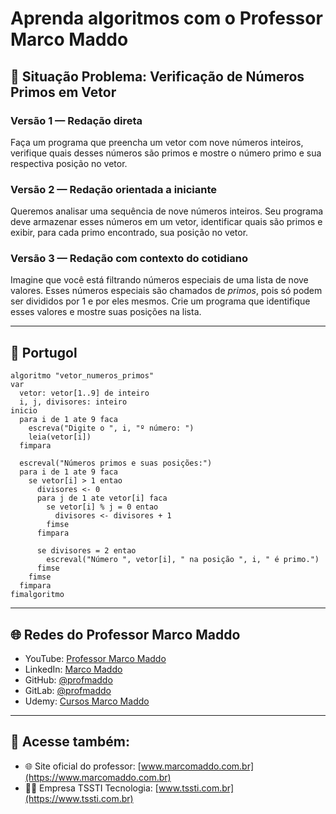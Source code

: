 # Aprenda algoritmos com o Professor Marco Maddo

## 🧠 Situação Problema: Verificação de Números Primos em Vetor

### Versão 1 — Redação direta
Faça um programa que preencha um vetor com nove números inteiros, verifique quais desses números são primos e mostre o número primo e sua respectiva posição no vetor.

### Versão 2 — Redação orientada a iniciante
Queremos analisar uma sequência de nove números inteiros. Seu programa deve armazenar esses números em um vetor, identificar quais são primos e exibir, para cada primo encontrado, sua posição no vetor.

### Versão 3 — Redação com contexto do cotidiano
Imagine que você está filtrando números especiais de uma lista de nove valores. Esses números especiais são chamados de *primos*, pois só podem ser divididos por 1 e por eles mesmos. Crie um programa que identifique esses valores e mostre suas posições na lista.

---

## 💬 Portugol

```portugol
algoritmo "vetor_numeros_primos"
var
  vetor: vetor[1..9] de inteiro
  i, j, divisores: inteiro
inicio
  para i de 1 ate 9 faca
    escreva("Digite o ", i, "º número: ")
    leia(vetor[i])
  fimpara

  escreval("Números primos e suas posições:")
  para i de 1 ate 9 faca
    se vetor[i] > 1 entao
      divisores <- 0
      para j de 1 ate vetor[i] faca
        se vetor[i] % j = 0 entao
          divisores <- divisores + 1
        fimse
      fimpara

      se divisores = 2 entao
        escreval("Número ", vetor[i], " na posição ", i, " é primo.")
      fimse
    fimse
  fimpara
fimalgoritmo
```

---

## 🌐 Redes do Professor Marco Maddo

- YouTube: [Professor Marco Maddo](https://www.youtube.com/@ProfessorMarcoMaddo)
- LinkedIn: [Marco Maddo](https://www.linkedin.com/in/marcomaddo/)
- GitHub: [@profmaddo](https://github.com/profmaddo)
- GitLab: [@profmaddo](https://gitlab.com/profmaddo)
- Udemy: [Cursos Marco Maddo](https://www.udemy.com/user/marcomaddo/)

---

## 🚀 Acesse também:

- 🌐 Site oficial do professor: [www.marcomaddo.com.br](https://www.marcomaddo.com.br)
- 🧑‍💼 Empresa TSSTI Tecnologia: [www.tssti.com.br](https://www.tssti.com.br)
